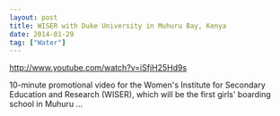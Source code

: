 ```yaml
---
layout: post
title: WISER with Duke University in Muhuru Bay, Kenya
date: 2014-01-29
tag: ["Water"]
---
```


http://www.youtube.com/watch?v=iSfjH25Hd9s  

10-minute promotional video for the Women's Institute for Secondary Education and Research (WISER), which will be the first girls' boarding school in Muhuru ...